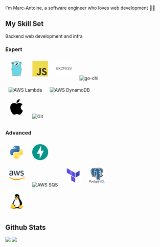 I'm Marc-Antoine, a software engineer who loves web development 👨‍💻

## My Skill Set

Backend web development and infra

### Expert

<div>
<img style="margin: 10px" src="https://github.com/devicons/devicon/blob/master/icons/go/go-original.svg" alt="Go" height="50" />
<img style="margin: 10px" src="https://github.com/devicons/devicon/blob/master/icons/javascript/javascript-original.svg" alt="JavaScript" height="50" />
<img style="margin: 10px" src="https://github.com/devicons/devicon/blob/master/icons/express/express-original-wordmark.svg" alt="Express.js" height="50" />
<img style="margin: 10px" src="https://cdn.rawgit.com/go-chi/chi/master/_examples/chi.svg" alt="go-chi" height="50" />
</div>

<div>
<img style="margin: 10px" src="https://upload.wikimedia.org/wikipedia/commons/thumb/5/5c/Amazon_Lambda_architecture_logo.svg/1200px-Amazon_Lambda_architecture_logo.svg.png" alt="AWS Lambda" height="50" />
<img style="margin: 10px" src="https://upload.wikimedia.org/wikipedia/commons/f/fd/DynamoDB.png" alt="AWS DynamoDB" height="50" />
</div>

<div>
<img style="margin: 10px" src="https://github.com/devicons/devicon/blob/master/icons/apple/apple-original.svg" alt="Apple" height="50" />
<img style="margin: 10px" src="https://www.vectorlogo.zone/logos/git-scm/git-scm-icon.svg" alt="Git" height="50" />
</div>

### Advanced

<div>
<img style="margin: 10px" src="https://github.com/devicons/devicon/blob/master/icons/python/python-original.svg" alt="Python" height="50" />
<img style="margin: 10px" src="https://github.com/devicons/devicon/blob/master/icons/fastapi/fastapi-original.svg" alt="FastAPI" height="50" />
</div>

<div>
<img style="margin: 10px" src="https://github.com/devicons/devicon/blob/master/icons/amazonwebservices/amazonwebservices-original-wordmark.svg" alt="AWS" height="50" />
<img style="margin: 10px" src="https://static-00.iconduck.com/assets.00/aws-sqs-simple-queue-service-icon-424x512-lkqfmttm.png" alt="AWS SQS" height="50" />
<img style="margin: 10px" src="https://github.com/devicons/devicon/blob/master/icons/terraform/terraform-original.svg" alt="Terraform" height="50" />
<img style="margin: 10px" src="https://github.com/devicons/devicon/blob/master/icons/postgresql/postgresql-original-wordmark.svg" alt="PostgreSQL" height="50" />
</div>

<div>
<img style="margin: 10px" src="https://github.com/devicons/devicon/blob/master/icons/linux/linux-original.svg" alt="Linux" height="50" />
</div>

## Github Stats

<div>
  <img src="https://github-readme-stats.vercel.app/api/top-langs/?username=chevalmuscle&theme=dark&&bg_color=0d1117&hide_border=true" />
  <img src="https://github-readme-stats.vercel.app/api?username=chevalmuscle&show_icons=true&count_private=true&hide_rank=true&theme=dark&bg_color=0d1117&hide_border=true" />
</div>
